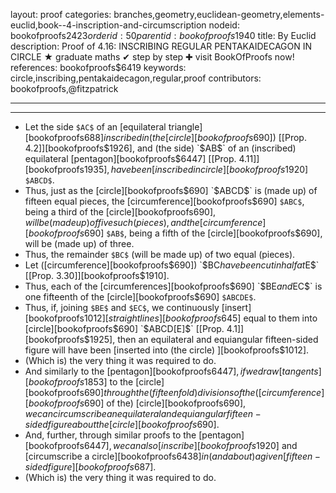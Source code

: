 layout: proof
categories: branches,geometry,euclidean-geometry,elements-euclid,book--4-inscription-and-circumscription
nodeid: bookofproofs$2423
orderid: 50
parentid: bookofproofs$1940
title: By Euclid
description:  Proof of 4.16: INSCRIBING REGULAR PENTAKAIDECAGON IN CIRCLE &#9733; graduate maths &#10004; step by step &#10010; visit BookOfProofs now!
references: bookofproofs$6419
keywords: circle,inscribing,pentakaidecagon,regular,proof
contributors: bookofproofs,@fitzpatrick

---


---



* Let the side `$AC$` of an [equilateral triangle][bookofproofs$688] inscribed in (the [circle][bookofproofs$690]) [[Prop. 4.2]][bookofproofs$1926], and (the side) `$AB$` of an (inscribed) equilateral [pentagon][bookofproofs$6447] [[Prop. 4.11]][bookofproofs$1935], have been [inscribed in circle][bookofproofs$1920] `$ABCD$`.
* Thus, just as the [circle][bookofproofs$690] `$ABCD$` is (made up) of fifteen equal pieces, the [circumference][bookofproofs$690] `$ABC$`, being a third of the [circle][bookofproofs$690], will be (made up) of five such (pieces), and the [circumference][bookofproofs$690] `$AB$`, being a fifth of the [circle][bookofproofs$690], will be (made up) of three.
* Thus, the remainder `$BC$` (will be made up) of two equal (pieces).
* Let ([circumference][bookofproofs$690]) `$BC$` have been cut in half at `$E$` [[Prop. 3.30]][bookofproofs$1910].
* Thus, each of the [circumferences][bookofproofs$690] `$BE$` and `$EC$` is one fifteenth of the [circle][bookofproofs$690] `$ABCDE$`.
* Thus, if, joining `$BE$` and `$EC$`, we continuously [insert][bookofproofs$1012] [straight lines][bookofproofs$645] equal to them into [circle][bookofproofs$690] `$ABCD[E]$` [[Prop. 4.1]][bookofproofs$1925], then an equilateral and equiangular fifteen-sided figure will have been [inserted into (the circle) ][bookofproofs$1012].
* (Which is) the very thing it was required to do.
* And similarly to the [pentagon][bookofproofs$6447], if we draw [tangents][bookofproofs$1853] to the [circle][bookofproofs$690] through the (fifteenfold) divisions of the ([circumference][bookofproofs$690] of the) [circle][bookofproofs$690], we can circumscribe an equilateral and equiangular fifteen-sided figure about the [circle][bookofproofs$690].
* And, further, through similar proofs to the [pentagon][bookofproofs$6447], we can also [inscribe][bookofproofs$1920] and [circumscribe a circle][bookofproofs$6438] in (and about) a given [fifteen-sided figure][bookofproofs$687].
* (Which is) the very thing it was required to do.
